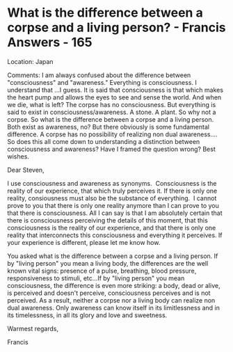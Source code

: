# What is the difference between a corpse and a living person? - Francis Answers - 165

Location: Japan   

Comments: I am always confused about the difference between "consciousness" and "awareness." Everything is consciousness. I understand that ...I guess. It is said that consciousness is that which makes the heart pump and allows the eyes to see and sense the world. And when we die, what is left? The corpse has no consciousness. But everything is said to exist in consciousness/awareness. A stone. A plant. So why not a corpse. So what is the difference between a corpse and a living person. Both exist as awareness, no? But there obviously is some fundamental difference. A corpse has no possibility of realizing non dual awareness.... So does this all come down to understanding a distinction between consciousness and awareness? Have I framed the question wrong? Best wishes.

Dear Steven,

I use consciousness and awareness as synonyms.  Consciousness is the reality of our experience, that which truly perceives it. If there is only one reality, consiousness must also be the substance of everything.  I cannot prove to you that there is only one reality anymore than I can prove to you that there is consciousness. All I can say is that I am absolutely certain that there is consciousness perceiving the details of this moment, that this consciousness is the reality of our experience, and that there is only one reality that interconnects this consciousness and everything it perceives. If your experience is different, please let me know how.

You asked what is the difference between a corpse and a living person. If by "living person" you mean a living body, the differences are the well known vital signs: presence of a pulse, breathing, blood pressure, responsiveness to stimuli, etc…If by "living person" you mean consciousness, the difference is even more striking: a body, dead or alive, is perceived and doesn't perceive, consciousness perceives and is not perceived. As a result, neither a corpse nor a living body can realize non dual awareness. Only awareness can know itself in its limitlessness and in its timelessness, in all its glory and love and sweetness.

Warmest regards,

Francis

